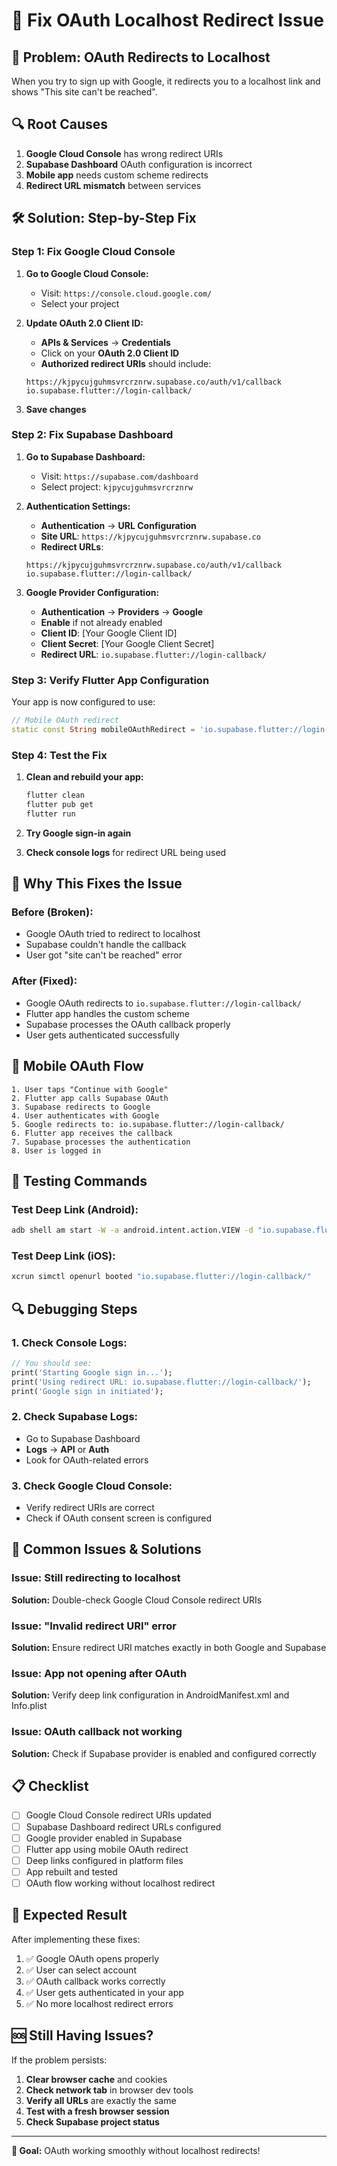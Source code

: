 # 🔧 Fix OAuth Localhost Redirect Issue

## 🚨 **Problem: OAuth Redirects to Localhost**

When you try to sign up with Google, it redirects you to a localhost link and shows "This site can't be reached".

## 🔍 **Root Causes**

1. **Google Cloud Console** has wrong redirect URIs
2. **Supabase Dashboard** OAuth configuration is incorrect
3. **Mobile app** needs custom scheme redirects
4. **Redirect URL mismatch** between services

## 🛠️ **Solution: Step-by-Step Fix**

### **Step 1: Fix Google Cloud Console**

1. **Go to Google Cloud Console:**
   - Visit: `https://console.cloud.google.com/`
   - Select your project

2. **Update OAuth 2.0 Client ID:**
   - **APIs & Services** → **Credentials**
   - Click on your **OAuth 2.0 Client ID**
   - **Authorized redirect URIs** should include:
   ```
   https://kjpycujguhmsvrcrznrw.supabase.co/auth/v1/callback
   io.supabase.flutter://login-callback/
   ```

3. **Save changes**

### **Step 2: Fix Supabase Dashboard**

1. **Go to Supabase Dashboard:**
   - Visit: `https://supabase.com/dashboard`
   - Select project: `kjpycujguhmsvrcrznrw`

2. **Authentication Settings:**
   - **Authentication** → **URL Configuration**
   - **Site URL**: `https://kjpycujguhmsvrcrznrw.supabase.co`
   - **Redirect URLs**: 
   ```
   https://kjpycujguhmsvrcrznrw.supabase.co/auth/v1/callback
   io.supabase.flutter://login-callback/
   ```

3. **Google Provider Configuration:**
   - **Authentication** → **Providers** → **Google**
   - **Enable** if not already enabled
   - **Client ID**: [Your Google Client ID]
   - **Client Secret**: [Your Google Client Secret]
   - **Redirect URL**: `io.supabase.flutter://login-callback/`

### **Step 3: Verify Flutter App Configuration**

Your app is now configured to use:
```dart
// Mobile OAuth redirect
static const String mobileOAuthRedirect = 'io.supabase.flutter://login-callback/';
```

### **Step 4: Test the Fix**

1. **Clean and rebuild your app:**
   ```bash
   flutter clean
   flutter pub get
   flutter run
   ```

2. **Try Google sign-in again**
3. **Check console logs** for redirect URL being used

## 🔗 **Why This Fixes the Issue**

### **Before (Broken):**
- Google OAuth tried to redirect to localhost
- Supabase couldn't handle the callback
- User got "site can't be reached" error

### **After (Fixed):**
- Google OAuth redirects to `io.supabase.flutter://login-callback/`
- Flutter app handles the custom scheme
- Supabase processes the OAuth callback properly
- User gets authenticated successfully

## 📱 **Mobile OAuth Flow**

```
1. User taps "Continue with Google"
2. Flutter app calls Supabase OAuth
3. Supabase redirects to Google
4. User authenticates with Google
5. Google redirects to: io.supabase.flutter://login-callback/
6. Flutter app receives the callback
7. Supabase processes the authentication
8. User is logged in
```

## 🧪 **Testing Commands**

### **Test Deep Link (Android):**
```bash
adb shell am start -W -a android.intent.action.VIEW -d "io.supabase.flutter://login-callback/" com.example.media_us
```

### **Test Deep Link (iOS):**
```bash
xcrun simctl openurl booted "io.supabase.flutter://login-callback/"
```

## 🔍 **Debugging Steps**

### **1. Check Console Logs:**
```dart
// You should see:
print('Starting Google sign in...');
print('Using redirect URL: io.supabase.flutter://login-callback/');
print('Google sign in initiated');
```

### **2. Check Supabase Logs:**
- Go to Supabase Dashboard
- **Logs** → **API** or **Auth**
- Look for OAuth-related errors

### **3. Check Google Cloud Console:**
- Verify redirect URIs are correct
- Check if OAuth consent screen is configured

## 🚨 **Common Issues & Solutions**

### **Issue: Still redirecting to localhost**
**Solution:** Double-check Google Cloud Console redirect URIs

### **Issue: "Invalid redirect URI" error**
**Solution:** Ensure redirect URI matches exactly in both Google and Supabase

### **Issue: App not opening after OAuth**
**Solution:** Verify deep link configuration in AndroidManifest.xml and Info.plist

### **Issue: OAuth callback not working**
**Solution:** Check if Supabase provider is enabled and configured correctly

## 📋 **Checklist**

- [ ] Google Cloud Console redirect URIs updated
- [ ] Supabase Dashboard redirect URLs configured
- [ ] Google provider enabled in Supabase
- [ ] Flutter app using mobile OAuth redirect
- [ ] Deep links configured in platform files
- [ ] App rebuilt and tested
- [ ] OAuth flow working without localhost redirect

## 🎯 **Expected Result**

After implementing these fixes:
1. ✅ Google OAuth opens properly
2. ✅ User can select account
3. ✅ OAuth callback works correctly
4. ✅ User gets authenticated in your app
5. ✅ No more localhost redirect errors

## 🆘 **Still Having Issues?**

If the problem persists:
1. **Clear browser cache** and cookies
2. **Check network tab** in browser dev tools
3. **Verify all URLs** are exactly the same
4. **Test with a fresh browser session**
5. **Check Supabase project status**

---

**🎉 Goal:** OAuth working smoothly without localhost redirects!
